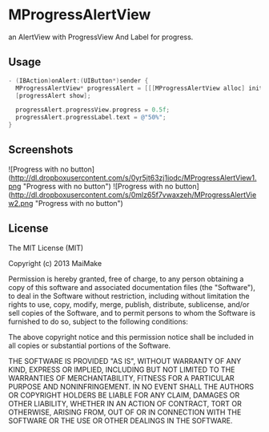 MProgressAlertView
==================

an AlertView with ProgressView And Label for progress.


Usage
------------------
```objective-c
- (IBAction)onAlert:(UIButton*)sender {
  MProgressAlertView* progressAlert = [[[MProgressAlertView alloc] initWithTitle:@"title" message:@"message" delegate:nil cancelButtonTitle:@"Cancel" otherButtonTitles:@"Button 1", @"Button 2", @"Button 3", nil] autorelease];
  [progressAlert show];

  progressAlert.progressView.progress = 0.5f;
  progressAlert.progressLabel.text = @"50%";
}

```

Screenshots
--------------------
![Progress with no button] (http://dl.dropboxusercontent.com/s/0yr5jt63zj1iodc/MProgressAlertView1.png "Progress with no button")
![Progress with no button] (http://dl.dropboxusercontent.com/s/0mlz65f7vwaxzeh/MProgressAlertView2.png "Progress with no button")

License
---------------------
The MIT License (MIT)

Copyright (c) 2013 MaiMake 

Permission is hereby granted, free of charge, to any person obtaining a copy
of this software and associated documentation files (the "Software"), to deal
in the Software without restriction, including without limitation the rights
to use, copy, modify, merge, publish, distribute, sublicense, and/or sell
copies of the Software, and to permit persons to whom the Software is
furnished to do so, subject to the following conditions:

The above copyright notice and this permission notice shall be included in
all copies or substantial portions of the Software.

THE SOFTWARE IS PROVIDED "AS IS", WITHOUT WARRANTY OF ANY KIND, EXPRESS OR
IMPLIED, INCLUDING BUT NOT LIMITED TO THE WARRANTIES OF MERCHANTABILITY,
FITNESS FOR A PARTICULAR PURPOSE AND NONINFRINGEMENT. IN NO EVENT SHALL THE
AUTHORS OR COPYRIGHT HOLDERS BE LIABLE FOR ANY CLAIM, DAMAGES OR OTHER
LIABILITY, WHETHER IN AN ACTION OF CONTRACT, TORT OR OTHERWISE, ARISING FROM,
OUT OF OR IN CONNECTION WITH THE SOFTWARE OR THE USE OR OTHER DEALINGS IN
THE SOFTWARE.
